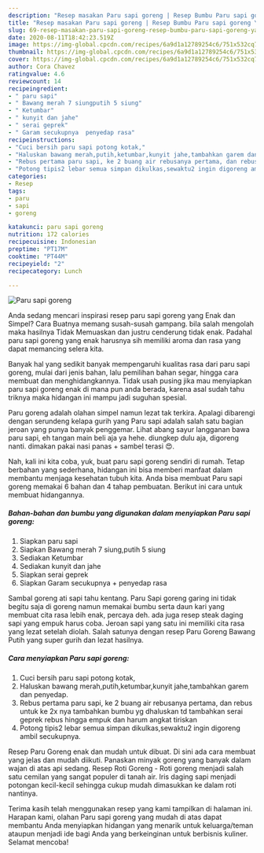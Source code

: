 ```yaml
---
description: "Resep masakan Paru sapi goreng | Resep Bumbu Paru sapi goreng Yang Enak Banget"
title: "Resep masakan Paru sapi goreng | Resep Bumbu Paru sapi goreng Yang Enak Banget"
slug: 69-resep-masakan-paru-sapi-goreng-resep-bumbu-paru-sapi-goreng-yang-enak-banget
date: 2020-08-11T18:42:23.519Z
image: https://img-global.cpcdn.com/recipes/6a9d1a12789254c6/751x532cq70/paru-sapi-goreng-foto-resep-utama.jpg
thumbnail: https://img-global.cpcdn.com/recipes/6a9d1a12789254c6/751x532cq70/paru-sapi-goreng-foto-resep-utama.jpg
cover: https://img-global.cpcdn.com/recipes/6a9d1a12789254c6/751x532cq70/paru-sapi-goreng-foto-resep-utama.jpg
author: Cora Chavez
ratingvalue: 4.6
reviewcount: 14
recipeingredient:
- " paru sapi"
- " Bawang merah 7 siungputih 5 siung"
- " Ketumbar"
- " kunyit dan jahe"
- " serai geprek"
- " Garam secukupnya  penyedap rasa"
recipeinstructions:
- "Cuci bersih paru sapi potong kotak,"
- "Haluskan bawang merah,putih,ketumbar,kunyit jahe,tambahkan garem dan penyedap."
- "Rebus pertama paru sapi, ke 2 buang air rebusanya pertama, dan rebus untuk ke 2x nya tambahkan bumbu yg dhaluskan td tambahkan serai geprek rebus hingga empuk dan harum angkat tiriskan"
- "Potong tipis2 lebar semua simpan dikulkas,sewaktu2 ingin digoreng ambil secukupnya."
categories:
- Resep
tags:
- paru
- sapi
- goreng

katakunci: paru sapi goreng 
nutrition: 172 calories
recipecuisine: Indonesian
preptime: "PT17M"
cooktime: "PT44M"
recipeyield: "2"
recipecategory: Lunch

---
```



![Paru sapi goreng](https://img-global.cpcdn.com/recipes/6a9d1a12789254c6/751x532cq70/paru-sapi-goreng-foto-resep-utama.jpg)

Anda sedang mencari inspirasi resep paru sapi goreng yang Enak dan Simpel? Cara Buatnya memang susah-susah gampang. bila salah mengolah maka hasilnya Tidak Memuaskan dan justru cenderung tidak enak. Padahal paru sapi goreng yang enak harusnya sih memiliki aroma dan rasa yang dapat memancing selera kita.

Banyak hal yang sedikit banyak mempengaruhi kualitas rasa dari paru sapi goreng, mulai dari jenis bahan, lalu pemilihan bahan segar, hingga cara membuat dan menghidangkannya. Tidak usah pusing jika mau menyiapkan paru sapi goreng enak di mana pun anda berada, karena asal sudah tahu triknya maka hidangan ini mampu jadi suguhan spesial.

Paru goreng adalah olahan simpel namun lezat tak terkira. Apalagi dibarengi dengan serundeng kelapa gurih yang Paru sapi adalah salah satu bagian jeroan yang punya banyak penggemar. Lihat abang sayur langganan bawa paru sapi, eh tangan main beli aja ya hehe. diungkep dulu aja, digoreng nanti. dimakan pakai nasi panas + sambel terasi 😍.


Nah, kali ini kita coba, yuk, buat paru sapi goreng sendiri di rumah. Tetap berbahan yang sederhana, hidangan ini bisa memberi manfaat dalam membantu menjaga kesehatan tubuh kita. Anda bisa membuat Paru sapi goreng memakai 6 bahan dan 4 tahap pembuatan. Berikut ini cara untuk membuat hidangannya.

<!--inarticleads1-->

##### Bahan-bahan dan bumbu yang digunakan dalam menyiapkan Paru sapi goreng:

1. Siapkan  paru sapi
1. Siapkan  Bawang merah 7 siung,putih 5 siung
1. Sediakan  Ketumbar
1. Sediakan  kunyit dan jahe
1. Siapkan  serai geprek
1. Siapkan  Garam secukupnya + penyedap rasa


Sambal goreng ati sapi tahu kentang. Paru Sapi goreng garing ini tidak begitu saja di goreng namun memakai bumbu serta daun kari yang membuat cita rasa lebih enak, percaya deh. ada juga resep steak daging sapi yang empuk harus coba. Jeroan sapi yang satu ini memiliki cita rasa yang lezat setelah diolah. Salah satunya dengan resep Paru Goreng Bawang Putih yang super gurih dan lezat hasilnya. 

<!--inarticleads2-->

##### Cara menyiapkan Paru sapi goreng:

1. Cuci bersih paru sapi potong kotak,
1. Haluskan bawang merah,putih,ketumbar,kunyit jahe,tambahkan garem dan penyedap.
1. Rebus pertama paru sapi, ke 2 buang air rebusanya pertama, dan rebus untuk ke 2x nya tambahkan bumbu yg dhaluskan td tambahkan serai geprek rebus hingga empuk dan harum angkat tiriskan
1. Potong tipis2 lebar semua simpan dikulkas,sewaktu2 ingin digoreng ambil secukupnya.


Resep Paru Goreng enak dan mudah untuk dibuat. Di sini ada cara membuat yang jelas dan mudah diikuti. Panaskan minyak goreng yang banyak dalam wajan di atas api sedang. Resep Roti Goreng - Roti goreng menjadi salah satu cemilan yang sangat populer di tanah air. Iris daging sapi menjadi potongan kecil-kecil sehingga cukup mudah dimasukkan ke dalam roti nantinya. 

Terima kasih telah menggunakan resep yang kami tampilkan di halaman ini. Harapan kami, olahan Paru sapi goreng yang mudah di atas dapat membantu Anda menyiapkan hidangan yang menarik untuk keluarga/teman ataupun menjadi ide bagi Anda yang berkeinginan untuk berbisnis kuliner. Selamat mencoba!
